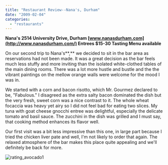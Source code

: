 ```yaml
---
title: "Restaurant Review--Nana's, Durham"
date: "2009-02-04"
categories:
  - "restaurants"
---
```


**Nana's 2514 University Drive, Durham [www.nanasdurham.com](http://www.nanasdurham.com/) Entrees $15-30 Tasting Menu available**

On our second trip to Nana's**,** we decided to sit in the bar area as reservations had not been made. It was a great decision as the bar feels much less stuffy and more inviting than the isolated white-clothed tables of the main dining rooms. There was a lot more hustle and bustle and the the vibrant paintings on the mellow orange walls were welcome for the mood I was in.

We started with a corn and bacon risotto, which Mr. Gourmez declared to be, "Fabulous." I disagreed as the extra salty bacon dominated the dish but the very fresh, sweet corn was a nice contrast to it. The whole wheat focaccia was heavy yet airy so I did not feel bad for eating two slices. My tuna with goat cheese gnocchi entree was delightful, especially the delicate tomato and basil sauce. The zucchini in the dish was grilled and I must say, that cooking method enhances its flavor well.

Our first visit was a bit less impressive than this one, in large part because I tried the chicken liver pate and well, I'm not likely to order that again. The relaxed atmosphere of the bar makes this place quite appealing and we'll definitely be back for more.

![rating_avocado1](http://s3.amazonaws.com/thegourmez-wpmedia/2009/02/rating_avocado1.gif "rating_avocado1")
